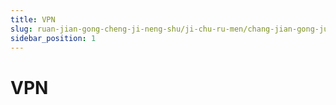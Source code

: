 ```yaml
---
title: VPN
slug: ruan-jian-gong-cheng-ji-neng-shu/ji-chu-ru-men/chang-jian-gong-ju/vpn/vpn
sidebar_position: 1
---
```


# VPN

